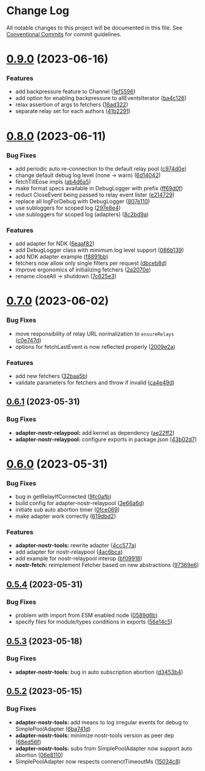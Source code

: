 # Change Log

All notable changes to this project will be documented in this file.
See [Conventional Commits](https://conventionalcommits.org) for commit guidelines.

# [0.9.0](https://github.com/jiftechnify/nostr-fetch/compare/v0.8.0...v0.9.0) (2023-06-16)

### Features

* add backpressure feature to Channel ([1ef5596](https://github.com/jiftechnify/nostr-fetch/commit/1ef5596ff8ac06c1dd8e6b39623329e02e53a7ad))
* add option for enabling backpressure to allEventsIterator ([ba4c126](https://github.com/jiftechnify/nostr-fetch/commit/ba4c126dc7fa08fcdb8f267d6447d02807b99716))
* relax assertion of args to fetchers ([16ad322](https://github.com/jiftechnify/nostr-fetch/commit/16ad3220b73ddeb4f83dc76670beffe804fd9058))
* separate relay set for each authors ([41b2291](https://github.com/jiftechnify/nostr-fetch/commit/41b2291bab2ab9cbd0601fea9e73a05fea3309d4))

# [0.8.0](https://github.com/jiftechnify/nostr-fetch/compare/v0.7.0...v0.8.0) (2023-06-11)

### Bug Fixes

* add periodic auto re-connection to the default relay pool ([c974d0e](https://github.com/jiftechnify/nostr-fetch/commit/c974d0e54497be98d02ffe1494f9062b1c5d9419))
* change default debug log level (none -> warn) ([6d14042](https://github.com/jiftechnify/nostr-fetch/commit/6d1404230750c51c8da3cda25a1b6c4d0008b7e1))
* fetchTillEose impls ([ab4d6a5](https://github.com/jiftechnify/nostr-fetch/commit/ab4d6a56ece56cc5b6d05ff5ed2a9d6c4d7ec33b))
* make format specs available in DebugLogger with prefix ([ff69d0f](https://github.com/jiftechnify/nostr-fetch/commit/ff69d0f3114ec7bb74ebc6f8745c20d455b4b86a))
* reduct CloseEvent being passed to relay event lister ([e214729](https://github.com/jiftechnify/nostr-fetch/commit/e21472983bfe47c5b0bae929e617e01586afaf7d))
* replace all logForDebug with DebugLogger ([807e110](https://github.com/jiftechnify/nostr-fetch/commit/807e11028d5fc082d53623d77642b881b0ad1d23))
* use subloggers for scoped log ([297e8e4](https://github.com/jiftechnify/nostr-fetch/commit/297e8e416d564cc0160835b88202907328fc8a16))
* use subloggers for scoped log (adapters) ([8c2bd9a](https://github.com/jiftechnify/nostr-fetch/commit/8c2bd9a5e1b6d23bac97488bfd47cb2557dbac1f))

### Features

* add adapter for NDK ([6eaaf82](https://github.com/jiftechnify/nostr-fetch/commit/6eaaf82b2e98d0b5aacae3b4d24ec986f6bccf85))
* add DebugLogger class with minimum log level support ([086b139](https://github.com/jiftechnify/nostr-fetch/commit/086b1399abfc432951cb19e4767ed4a29da3370e))
* add NDK adapter example ([f8891bb](https://github.com/jiftechnify/nostr-fetch/commit/f8891bbc82739e597b3ef164185c7eececbad10f))
* fetchers now allow only single filters per request ([dbceb8d](https://github.com/jiftechnify/nostr-fetch/commit/dbceb8da3456a3c410b0f97a5d1f50d75fbf6c85))
* improve ergonomics of initializing fetchers ([2a2070e](https://github.com/jiftechnify/nostr-fetch/commit/2a2070e691a08d57eb22d50a3cfb491e414c6a4b))
* rename closeAll -> shutdown ([7c625e3](https://github.com/jiftechnify/nostr-fetch/commit/7c625e3c347977d64368d670e34d885fcf7af9de))

# [0.7.0](https://github.com/jiftechnify/nostr-fetch/compare/v0.6.1...v0.7.0) (2023-06-02)

### Bug Fixes

* move responsibility of relay URL normalization to `ensureRelays` ([c0e747d](https://github.com/jiftechnify/nostr-fetch/commit/c0e747d106425eaf6ba290c683a9a57409a7049c))
* options for fetchLastEvent is now reflected properly ([2009e2a](https://github.com/jiftechnify/nostr-fetch/commit/2009e2aa065f66c0b4c2c616c9e56b6ac7149417))

### Features

* add new fetchers ([32baa5b](https://github.com/jiftechnify/nostr-fetch/commit/32baa5b7e01f94659c3bebf681a40f313cdd181c))
* validate parameters for fetchers and throw if invalid ([ca4e49d](https://github.com/jiftechnify/nostr-fetch/commit/ca4e49df1cf20a64d63c727bfb493aa3e53ef5dd))

## [0.6.1](https://github.com/jiftechnify/nostr-fetch/compare/v0.6.0...v0.6.1) (2023-05-31)

### Bug Fixes

* **adapter-nostr-relaypool:** add kernel as dependency ([ae22ff2](https://github.com/jiftechnify/nostr-fetch/commit/ae22ff2bf6ec7e74a111912fda2369eddbc24894))
* **adapter-nostr-relaypool:** configure exports in package.json ([43b02d7](https://github.com/jiftechnify/nostr-fetch/commit/43b02d7aadfe65e42d2398a6906b3c396985dfa7))

# [0.6.0](https://github.com/jiftechnify/nostr-fetch/compare/v0.5.4...v0.6.0) (2023-05-31)

### Bug Fixes

* bug in getRelayIfConnected ([9fc0afb](https://github.com/jiftechnify/nostr-fetch/commit/9fc0afb267ae6d88f35a7fd1485f1c3525a3514e))
* build config for adapter-nostr-relaypool ([3e66a6d](https://github.com/jiftechnify/nostr-fetch/commit/3e66a6d11dead9b717c8f4c20619630957c15d37))
* initiate sub auto abortion timer ([0fce069](https://github.com/jiftechnify/nostr-fetch/commit/0fce06977d376c484b78d753739e542cbb830942))
* make adapter work correctly ([619dbd2](https://github.com/jiftechnify/nostr-fetch/commit/619dbd2fb84cb2a475128756dd414c2a9b052272))

### Features

* **adapter-nostr-tools:** rewrite adapter ([4cc577a](https://github.com/jiftechnify/nostr-fetch/commit/4cc577a82af007dfdb4eb002dde33890487adee8))
* add adapter for nostr-relaypool ([4ac6bca](https://github.com/jiftechnify/nostr-fetch/commit/4ac6bcaf9558d5e78f7d870965623353dbe07245))
* add example for nostr-relaypool interop ([bf09918](https://github.com/jiftechnify/nostr-fetch/commit/bf0991816214d2cff8ae2f56cf74e676f22fc060))
* **nostr-fetch:** reimplement Fetcher based on new abstractions ([97369e6](https://github.com/jiftechnify/nostr-fetch/commit/97369e63704f16d458a12e7ec6ef90f21ed256d7))

## [0.5.4](https://github.com/jiftechnify/nostr-fetch/compare/v0.5.3...v0.5.4) (2023-05-31)

### Bug Fixes

* problem with import from ESM enabled node ([0589d6b](https://github.com/jiftechnify/nostr-fetch/commit/0589d6b3d0af69d21159fb915b186c1f848de884))
* specify files for module/types conditions in exports ([56e14c5](https://github.com/jiftechnify/nostr-fetch/commit/56e14c5386f60b9753abf7be334ca91611279e03))

## [0.5.3](https://github.com/jiftechnify/nostr-fetch/compare/v0.5.2...v0.5.3) (2023-05-18)

### Bug Fixes

* **adapter-nostr-tools:** bug in auto subscription abortion ([d3453b4](https://github.com/jiftechnify/nostr-fetch/commit/d3453b468a0957573d0a99a958fdc7bf56e32c64))

## [0.5.2](https://github.com/jiftechnify/nostr-fetch/compare/v0.5.1...v0.5.2) (2023-05-15)

### Bug Fixes

* **adapter-nostr-tools:** add means to log irregular events for debug to SimplePoolAdapter ([6ba741d](https://github.com/jiftechnify/nostr-fetch/commit/6ba741dfce3e63d73a578943c1f9acc2ed3e8839))
* **adapter-nostr-tools:** minimize nostr-tools version as peer dep ([68ed56f](https://github.com/jiftechnify/nostr-fetch/commit/68ed56fc3f513761088e8da625e9f8fd907e9443))
* **adapter-nostr-tools:** subs from SimplePoolAdapter now support auto abortion ([06e8110](https://github.com/jiftechnify/nostr-fetch/commit/06e8110bd69ae93951b47bbeb533cedfb6155a6f))
* SimplePoolAdapter now respects connenctTimeoutMs ([15034c8](https://github.com/jiftechnify/nostr-fetch/commit/15034c84ec139d6f72a18e1cc884afb53695078e))
